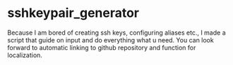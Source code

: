 # sshkeypair_generator
Because I am bored of creating ssh keys, configuring aliases etc., I made a script that guide on input and do everything what u need. 
You can look forward to automatic linking to github repository and function for localization. 
